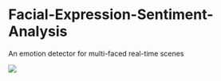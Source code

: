 # Facial-Expression-Sentiment-Analysis
An emotion detector for multi-faced real-time scenes

![](FaceSentiment.gif)
